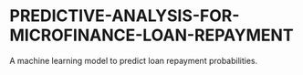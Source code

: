 # PREDICTIVE-ANALYSIS-FOR-MICROFINANCE-LOAN-REPAYMENT
A machine learning model to predict loan repayment probabilities.
